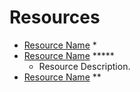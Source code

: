 # Resources

* [Resource Name](https://examplelink.com/asdfy) *
* [Resource Name](https://examplelink.com/jklnfdsa) *****
  * Resource Description.
* [Resource Name](https://examplelink.com/qwersdf) **
